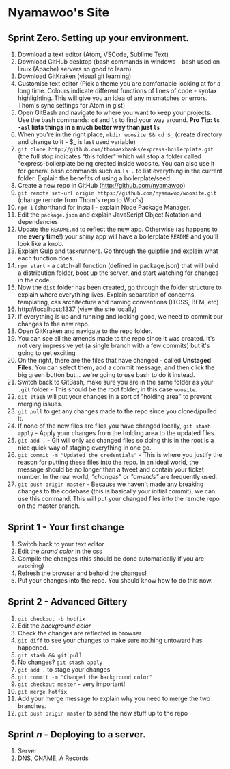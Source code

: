 # Nyamawoo's Site

## Sprint Zero. Setting up your environment.

1. Download a text editor (Atom, VSCode, Sublime Text)
1. Download GitHub desktop (bash commands in windows - bash used on linux (Apache) servers so good to learn)
1. Download GitKraken (visual git learning)
1. Customise text editor (Pick a theme you are comfortable looking at for a long time. Colours indicate different functions of lines of code - syntax highlighting. This will give you an idea of any mismatches or errors. Thom's sync settings for Atom in gist)
1. Open GitBash and navigate to where you want to keep your projects. Use the bash commands: `cd` and `ls` to find your way around. __Pro Tip: `ls -asl` lists things in a much better way than just `ls`__
1. When you're in the right place, `mkdir woosite && cd $_` (create directory and change to it - $_ is last used variable)
1. `git clone http://github.com/thomasxbanks/express-boilerplate.git .` (the full stop indicates "this folder" which will stop a folder called "express-boilerplate being created inside woosite. You can also use it for general bash commands such as `ls .` to list everything in the current folder. Explain the benefits of using a boilerplate/seed.
1. Create a new repo in GitHub (http://github.com/nyamawoo)
1. `git remote set-url origin https://github.com/nyamawoo/woosite.git` (change remote from Thom's repo to Woo's)
1. `npm i` (shorthand for install - explain Node Package Manager.
1. Edit the `package.json` and explain JavaScript Object Notation and dependencies
1. Update the `README.md` to reflect the new app. Otherwise (as happens to me __every time__!) your shiny app will have a boilerplate `README` and you'll look like a knob.
1. Explain Gulp and taskrunners. Go through the gulpfile and explain what each function does.
1. `npm start` - a catch-all function (defined in package.json) that will build a distribution folder, boot up the server, and start watching for changes in the code.
1. Now the `dist` folder has been created, go through the folder structure to explain where everything lives. Explain separation of concerns, templating, css architecture and naming conventions (ITCSS, BEM, etc)
1. http://localhost:1337 (view the site locally)
1. If everything is up and running and looking good, we need to commit our changes to the new repo.
1. Open GitKraken and navigate to the repo folder.
1. You can see all the amends made to the repo since it was created. It's not very impressive yet (a single branch with a few commits) but it's going to get exciting
1. On the right, there are the files that have changed - called __Unstaged Files__. You can select them, add a commit message, and then click the big green button but... we're going to use bash to do it instead.
1. Switch back to GitBash, make sure you are in the same folder as your `.git` folder - This should be the root folder, in this case `woosite`.
1. `git stash` will put your changes in a sort of "holding area" to prevent merging issues.
1. `git pull` to get any changes made to the repo since you cloned/pulled it.
1. If none of the new files are files you have changed locally, `git stash apply` - Apply your changes from the holding area to the updated files.
1. `git add .` - Git will only `add` changed files so doing this in the root is a nice quick way of staging everything in one go.
1. `git commit -m "Updated the credentials"` - This is where you justify the reason for putting these files into the repo. In an ideal world, the message should be no longer than a tweet and contain your ticket number. In the real world, _"changes"_ or _"amends"_ are frequently used.
1. `git push origin master` - Because we haven't made any breaking changes to the codebase (this is basically your initial commit), we can use this command. This will put your changed files into the remote repo on the master branch.


## Sprint 1 - Your first change
1. Switch back to your text editor
1. Edit the _brand color_ in the css
1. Compile the changes (this should be done automatically if you are `watch`ing)
1. Refresh the browser and behold the changes!
1. Put your changes into the repo. You should know how to do this now.


## Sprint 2 - Advanced Gittery
1. `git checkout -b hotfix`
1. Edit the _background color_
1. Check the changes are reflected in browser
1. `git diff` to see your changes to make sure nothing untoward has happened.
1. `git stash && git pull`
1. No changes? `git stash apply`
1. `git add .` to stage your changes
1. `git commit -m "Changed the background color"`
1. `git checkout master` - very important!
1. `git merge hotfix`
1. Add your merge message to explain why you need to merge the two branches.
1. `git push origin master` to send the new stuff up to the repo

## Sprint _n_ - Deploying to a server.
1. Server
1. DNS, CNAME, A Records
